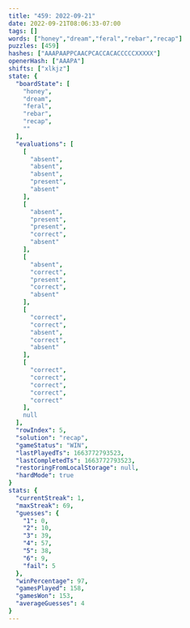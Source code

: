 ```yaml
---
title: "459: 2022-09-21"
date: 2022-09-21T08:06:33-07:00
tags: []
words: ["honey","dream","feral","rebar","recap"]
puzzles: [459]
hashes: ["AAAPAAPPCAACPCACCACACCCCCXXXXX"]
openerHash: ["AAAPA"]
shifts: ["xlkjz"]
state: {
  "boardState": [
    "honey",
    "dream",
    "feral",
    "rebar",
    "recap",
    ""
  ],
  "evaluations": [
    [
      "absent",
      "absent",
      "absent",
      "present",
      "absent"
    ],
    [
      "absent",
      "present",
      "present",
      "correct",
      "absent"
    ],
    [
      "absent",
      "correct",
      "present",
      "correct",
      "absent"
    ],
    [
      "correct",
      "correct",
      "absent",
      "correct",
      "absent"
    ],
    [
      "correct",
      "correct",
      "correct",
      "correct",
      "correct"
    ],
    null
  ],
  "rowIndex": 5,
  "solution": "recap",
  "gameStatus": "WIN",
  "lastPlayedTs": 1663772793523,
  "lastCompletedTs": 1663772793523,
  "restoringFromLocalStorage": null,
  "hardMode": true
}
stats: {
  "currentStreak": 1,
  "maxStreak": 69,
  "guesses": {
    "1": 0,
    "2": 10,
    "3": 39,
    "4": 57,
    "5": 38,
    "6": 9,
    "fail": 5
  },
  "winPercentage": 97,
  "gamesPlayed": 158,
  "gamesWon": 153,
  "averageGuesses": 4
}
---
```


<!-- more -->

